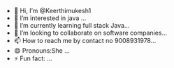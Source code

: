 - 👋 Hi, I’m @Keerthimukesh1
- 👀 I’m interested in java ...
- 🌱 I’m currently learning full stack Java...
- 💞️ I’m looking to collaborate on software companies...
- 📫 How to reach me by contact no 9008931978...
- 😄 Pronouns:She ...
- ⚡ Fun fact: ...

<!---
Keerthimukesh1/Keerthimukesh1 is a ✨ special ✨ repository because its `README.md` (this file) appears on your GitHub profile.
You can click the Preview link to take a look at your changes.
--->
